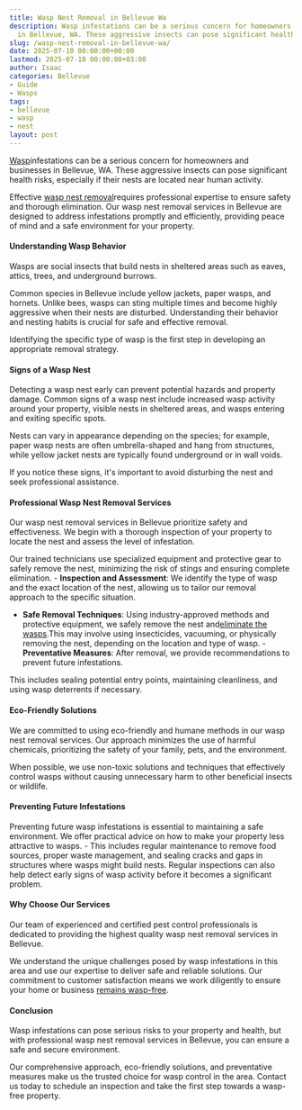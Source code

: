 ```yaml
---
title: Wasp Nest Removal in Bellevue Wa
description: Wasp infestations can be a serious concern for homeowners and businesses
  in Bellevue, WA. These aggressive insects can pose significant health risks,...
slug: /wasp-nest-removal-in-bellevue-wa/
date: 2025-07-10 00:00:00+00:00
lastmod: 2025-07-10 00:00:00+03:00
author: Isaac
categories: Bellevue
- Guide
- Wasps
tags:
- bellevue
- wasp
- nest
layout: post
---
```

[Wasp](https://pestpolicy.com/wasp-nest-removal-in-eugene/)infestations can be a serious concern for homeowners and businesses in Bellevue, WA. These aggressive insects can pose significant health risks, especially if their nests are located near human activity.

Effective [wasp nest removal](https://www.canr.msu.edu/news/getting_rid_of_wasps_nests)requires professional expertise to ensure safety and thorough elimination. Our wasp nest removal services in Bellevue are designed to address infestations promptly and efficiently, providing peace of mind and a safe environment for your property.

####  Understanding Wasp Behavior

Wasps are social insects that build nests in sheltered areas such as eaves, attics, trees, and underground burrows.

Common species in Bellevue include yellow jackets, paper wasps, and hornets. Unlike bees, wasps can sting multiple times and become highly aggressive when their nests are disturbed. Understanding their behavior and nesting habits is crucial for safe and effective removal.

Identifying the specific type of wasp is the first step in developing an appropriate removal strategy.

####  Signs of a Wasp Nest

Detecting a wasp nest early can prevent potential hazards and property damage. Common signs of a wasp nest include increased wasp activity around your property, visible nests in sheltered areas, and wasps entering and exiting specific spots.

Nests can vary in appearance depending on the species; for example, paper wasp nests are often umbrella-shaped and hang from structures, while yellow jacket nests are typically found underground or in wall voids.

If you notice these signs, it's important to avoid disturbing the nest and seek professional assistance.

####  Professional Wasp Nest Removal Services

Our wasp nest removal services in Bellevue prioritize safety and effectiveness. We begin with a thorough inspection of your property to locate the nest and assess the level of infestation.

Our trained technicians use specialized equipment and protective gear to safely remove the nest, minimizing the risk of stings and ensuring complete elimination. - **Inspection and Assessment**: We identify the type of wasp and the exact location of the nest, allowing us to tailor our removal approach to the specific situation.

- **Safe Removal Techniques**: Using industry-approved methods and protective equipment, we safely remove the nest and[eliminate the wasps](https://pestpolicy.com/best-wasp-spray/).This may involve using insecticides, vacuuming, or physically removing the nest, depending on the location and type of wasp. - **Preventative Measures**: After removal, we provide recommendations to prevent future infestations.

This includes sealing potential entry points, maintaining cleanliness, and using wasp deterrents if necessary.

####  Eco-Friendly Solutions

We are committed to using eco-friendly and humane methods in our wasp nest removal services. Our approach minimizes the use of harmful chemicals, prioritizing the safety of your family, pets, and the environment.

When possible, we use non-toxic solutions and techniques that effectively control wasps without causing unnecessary harm to other beneficial insects or wildlife.

####  Preventing Future Infestations

Preventing future wasp infestations is essential to maintaining a safe environment. We offer practical advice on how to make your property less attractive to wasps. - This includes regular maintenance to remove food sources, proper waste management, and sealing cracks and gaps in structures where wasps might build nests. Regular inspections can also help detect early signs of wasp activity before it becomes a significant problem.

####  Why Choose Our Services

Our team of experienced and certified pest control professionals is dedicated to providing the highest quality wasp nest removal services in Bellevue.

We understand the unique challenges posed by wasp infestations in this area and use our expertise to deliver safe and reliable solutions. Our commitment to customer satisfaction means we work diligently to ensure your home or business [remains wasp-free](https://pestpolicy.com/best-wasp-fogger/).

####  Conclusion

Wasp infestations can pose serious risks to your property and health, but with professional wasp nest removal services in Bellevue, you can ensure a safe and secure environment.

Our comprehensive approach, eco-friendly solutions, and preventative measures make us the trusted choice for wasp control in the area. Contact us today to schedule an inspection and take the first step towards a wasp-free property.